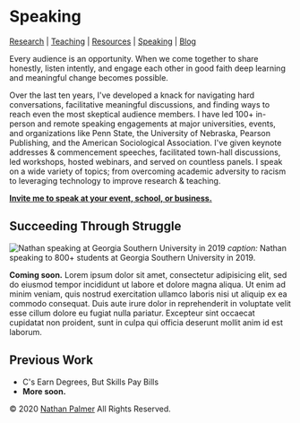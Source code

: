 # Speaking

[Research](https://ishimby.github.io/natepalmer/research.html) | [Teaching](https://ishimby.github.io/natepalmer/teaching.html) | [Resources](https://ishimby.github.io/natepalmer/resources.html) | [Speaking](https://ishimby.github.io/natepalmer/speaking.html) | [Blog](https://ishimby.github.io/natepalmer/blog.html)

Every audience is an opportunity. When we come together to share honestly, listen intently, and engage each other in good faith deep learning and meaningful change becomes possible. 

Over the last ten years, I've developed a knack for navigating hard conversations, facilitative meaningful discussions, and finding ways to reach even the most skeptical audience members. I have led 100+ in-person and remote speaking engagements at major universities, events, and organizations like Penn State, the University of Nebraska, Pearson Publishing, and the American Sociological Association. I've given keynote addresses & commencement speeches, facilitated town-hall discussions, led workshops, hosted webinars, and served on countless panels. I speak on a wide variety of topics; from overcoming academic adversity to racism to leveraging technology to improve research & teaching.

[**Invite me to speak at your event, school, or business.**](https://ishimby.github.io/natepalmer/contact.html)


## Succeeding Through Struggle

![Nathan speaking at Georgia Southern University in 2019](https://res.cloudinary.com/ishimby/image/upload/v1592239916/Presenting_at_GSU_2019_2000x1334_dcecvn.jpg)
_caption:_ Nathan speaking to 800+ students at Georgia Southern University in 2019.

**Coming soon.** Lorem ipsum dolor sit amet, consectetur adipisicing elit, sed do eiusmod tempor incididunt ut labore et dolore magna aliqua. Ut enim ad minim veniam, quis nostrud exercitation ullamco laboris nisi ut aliquip ex ea commodo consequat. Duis aute irure dolor in reprehenderit in voluptate velit esse cillum dolore eu fugiat nulla pariatur. Excepteur sint occaecat cupidatat non proident, sunt in culpa qui officia deserunt mollit anim id est laborum.

## Previous Work

* C's Earn Degrees, But Skills Pay Bills
* **More soon.**

© 2020 [Nathan Palmer](https://ishimby.github.io/natepalmer/about.html) All Rights Reserved.